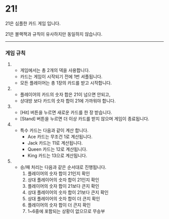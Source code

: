# 21!
21은 심플한 카드 게임 입니다.

21은 블랙잭과 규칙이 유사하지만 동일하지 않습니다.

---

### 게임 규칙
1.
    - 게임에서는 총 2개의 덱을 사용합니다.
    - 카드는 게임이 시작되기 전에 1번 셔플됩니다.
    - 모든 플레이어는 총 1장의 카드를 받고 시작합니다.
2.
    - 플레이어의 카드의 숫자 합은 21이 넘으면 안되고,
    - 상대방 보다 카드의 숫자 합이 21에 가까워야 합니다.
3.
    - [Hit] 버튼을 누르면 새로운 카드를 한 장 받습니다.
    - [Stand] 버튼을 누르면 더 이상 카드를 받지 않으며 게임이 종료됩니다.
4.
    - 특수 카드는 다음과 같이 계산 합니다.
        - Ace 카드는 무조건 1로 계산됩니다.
        - Jack 카드는 11로 계산됩니다.
        - Queen 카드는 12로 계산됩니다.
        - King 카드는 13으로 계산됩니다.
5.
    - 승/패 처리는 다음과 같은 순서대로 진행됩니다.
        1) 플레이어의 숫자 합이 21인지 확인
        2) 상대 플레이어의 숫자 합이 21인지 확인
        3) 플레이어의 숫자 합이 21보다 큰지 확인
        4) 상대 플레이어의 숫자 합이 21보다 큰지 확인
        5) 상대 플레이어의 숫자 합이 더 큰지 확인
        6) 플레이어의 숫자 합이 더 큰지 확인
        7) 1~6중에 포함되는 상황이 없으므로 무승부
